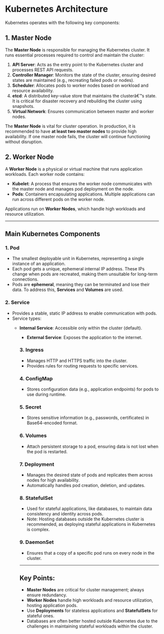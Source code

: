 
# Kubernetes Architecture

Kubernetes operates with the following key components:

## 1. Master Node
The **Master Node** is responsible for managing the Kubernetes cluster. It runs essential processes required to control and maintain the cluster:

1. **API Server**: Acts as the entry point to the Kubernetes cluster and processes REST API requests.
2. **Controller Manager**: Monitors the state of the cluster, ensuring desired states are maintained (e.g., recreating failed pods or nodes).
3. **Scheduler**: Allocates pods to worker nodes based on workload and resource availability.
4. **etcd**: A distributed key-value store that maintains the clusterâ€™s state. It is critical for disaster recovery and rebuilding the cluster using snapshots.
5. **Virtual Network**: Ensures communication between master and worker nodes.

The **Master Node** is vital for cluster operation. In production, it is recommended to have **at least two master nodes** to provide high availability. If one master node fails, the cluster will continue functioning without disruption.

## 2. Worker Node
A **Worker Node** is a physical or virtual machine that runs application workloads. Each worker node contains:

- **Kubelet**: A process that ensures the worker node communicates with the master node and manages pod deployment on the node.
- **Pods**: Containers encapsulating applications. Multiple applications can run across different pods on the worker node.

Applications run on **Worker Nodes**, which handle high workloads and resource utilization.

---

## Main Kubernetes Components

### 1. **Pod**
- The smallest deployable unit in Kubernetes, representing a single instance of an application.
- Each pod gets a unique, ephemeral internal IP address. These IPs change when pods are recreated, making them unsuitable for long-term connections.
- Pods are **ephemeral**, meaning they can be terminated and lose their data. To address this, **Services** and **Volumes** are used.

### 2. **Service**
- Provides a stable, static IP address to enable communication with pods.
- Service types:
  - **Internal Service**: Accessible only within the cluster (default).
    - **External Service**: Exposes the application to the internet.

    ### 3. **Ingress**
    - Manages HTTP and HTTPS traffic into the cluster.
    - Provides rules for routing requests to specific services.

    ### 4. **ConfigMap**
    - Stores configuration data (e.g., application endpoints) for pods to use during runtime.

    ### 5. **Secret**
    - Stores sensitive information (e.g., passwords, certificates) in Base64-encoded format.

    ### 6. **Volumes**
    - Attach persistent storage to a pod, ensuring data is not lost when the pod is restarted.

    ### 7. **Deployment**
    - Manages the desired state of pods and replicates them across nodes for high availability.
    - Automatically handles pod creation, deletion, and updates.

    ### 8. **StatefulSet**
    - Used for stateful applications, like databases, to maintain data consistency and identity across pods.
    - Note: Hosting databases outside the Kubernetes cluster is recommended, as deploying stateful applications in Kubernetes is complex.

    ### 9. **DaemonSet**
    - Ensures that a copy of a specific pod runs on every node in the cluster.

    ---

    ## Key Points:
    - **Master Nodes** are critical for cluster management; always ensure redundancy.
    - **Worker Nodes** handle high workloads and resource utilization, hosting application pods.
    - Use **Deployments** for stateless applications and **StatefulSets** for stateful ones.
    - Databases are often better hosted outside Kubernetes due to the challenges in maintaining stateful workloads within the cluster.